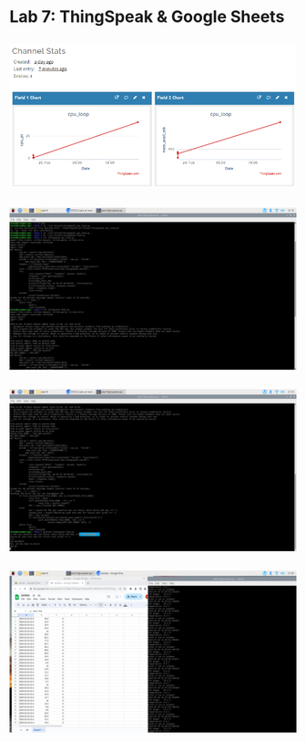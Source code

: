 # Lab 7: ThingSpeak & Google Sheets


![](Screenshots/lab7_4.png)
---
![](Screenshots/lab7_1.png)
---
![](Screenshots/lab7_2_1.png)
---
![](Screenshots/lab7_3.png)
---

